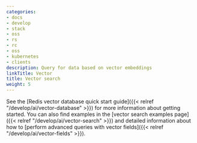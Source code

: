 ```yaml
---
categories:
- docs
- develop
- stack
- oss
- rs
- rc
- oss
- kubernetes
- clients
description: Query for data based on vector embeddings
linkTitle: Vector
title: Vector search
weight: 5
---
```


See the [Redis vector database quick start guide]({{< relref "/develop/ai/vector-database" >}}) for more information about getting started. You can also find examples in the [vector search examples page]({{< relref "/develop/ai/vector-search" >}}) and detailed information about how to [perform advanced queries with vector fields]({{< relref "/develop/ai/vector-fields" >}}).

